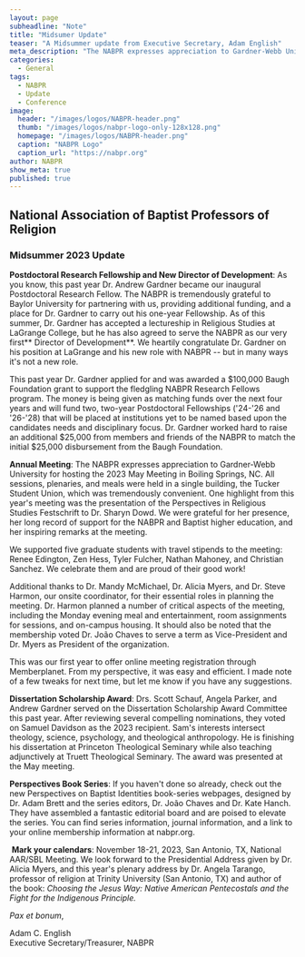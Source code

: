 ```yaml
---
layout: page
subheadline: "Note"
title: "Midsumer Update"
teaser: "A Midsummer update from Executive Secretary, Adam English"
meta_description: "The NABPR expresses appreciation to Gardner-Webb University for hosting the 2023 May Meeting in Boiling Springs, NC. All sessions, plenaries, and meals were held in a single building, the Tucker Student Union, which was tremendously convenient. One highlight from this year's meeting was the presentation of the Perspectives in Religious Studies Festschrift to Dr. Sharyn Dowd. We were grateful for her presence, her long record of support for the NABPR and Baptist higher education, and her inspiring remarks at the meeting."
categories:
  - General
tags:
  - NABPR
  - Update
  - Conference
image:
  header: "/images/logos/NABPR-header.png"
  thumb: "/images/logos/nabpr-logo-only-128x128.png"
  homepage: "/images/logos/NABPR-header.png"
  caption: "NABPR Logo"
  caption_url: "https://nabpr.org"
author: NABPR
show_meta: true
published: true
---
```

## National Association of Baptist Professors of Religion
### Midsummer 2023 Update

**Postdoctoral Research Fellowship and New Director of Development**: As you know, this past year Dr. Andrew Gardner became our inaugural Postdoctoral Research Fellow. The NABPR is tremendously grateful to Baylor University for partnering with us, providing additional funding, and a place for Dr. Gardner to carry out his one-year Fellowship. As of this summer, Dr. Gardner has accepted a lectureship in Religious Studies at LaGrange College, but he has also agreed to serve the NABPR as our very first** Director of Development**. We heartily congratulate Dr. Gardner on his position at LaGrange and his new role with NABPR -- but in many ways it's not a new role.

This past year Dr. Gardner applied for and was awarded a $100,000 Baugh Foundation grant to support the fledgling NABPR Research Fellows program. The money is being given as matching funds over the next four years and will fund two, two-year Postdoctoral Fellowships ('24-'26 and '26-'28) that will be placed at institutions yet to be named based upon the candidates needs and disciplinary focus. Dr. Gardner worked hard to raise an additional $25,000 from members and friends of the NABPR to match the initial $25,000 disbursement from the Baugh Foundation.

**Annual Meeting**: The NABPR expresses appreciation to Gardner-Webb University for hosting the 2023 May Meeting in Boiling Springs, NC. All sessions, plenaries, and meals were held in a single building, the Tucker Student Union, which was tremendously convenient. One highlight from this year's meeting was the presentation of the Perspectives in Religious Studies Festschrift to Dr. Sharyn Dowd. We were grateful for her presence, her long record of support for the NABPR and Baptist higher education, and her inspiring remarks at the meeting.

We supported five graduate students with travel stipends to the meeting: Renee Edington, Zen Hess, Tyler Fulcher, Nathan Mahoney, and Christian Sanchez. We celebrate them and are proud of their good work!

Additional thanks to Dr. Mandy McMichael, Dr. Alicia Myers, and Dr. Steve Harmon, our onsite coordinator, for their essential roles in planning the meeting. Dr. Harmon planned a number of critical aspects of the meeting, including the Monday evening meal and entertainment, room assignments for sessions, and on-campus housing. It should also be noted that the membership voted Dr. João Chaves to serve a term as Vice-President and Dr. Myers as President of the organization.

This was our first year to offer online meeting registration through Memberplanet. From my perspective, it was easy and efficient. I made note of a few tweaks for next time, but let me know if you have any suggestions.

**Dissertation Scholarship Award**: Drs. Scott Schauf, Angela Parker, and Andrew Gardner served on the Dissertation Scholarship Award Committee this past year. After reviewing several compelling nominations, they voted on Samuel Davidson as the 2023 recipient. Sam's interests intersect theology, science, psychology, and theological anthropology. He is finishing his dissertation at Princeton Theological Seminary while also teaching adjunctively at Truett Theological Seminary. The award was presented at the May meeting.

**Perspectives Book Series**: If you haven't done so already, check out the new Perspectives on Baptist Identities book-series webpages, designed by Dr. Adam Brett and the series editors, Dr. João Chaves and Dr. Kate Hanch. They have assembled a fantastic editorial board and are poised to elevate the series. You can find series information, journal information, and a link to your online membership information at nabpr.org.

 **Mark your calendars**: November 18-21, 2023, San Antonio, TX, National AAR/SBL Meeting. We look forward to the Presidential Address given by Dr. Alicia Myers, and this year's plenary address by Dr. Angela Tarango, professor of religion at Trinity University (San Antonio, TX) and author of the book: *Choosing the Jesus Way: Native American Pentecostals and the Fight for the Indigenous Principle.*

*Pax et bonum*,

Adam C. English\
Executive Secretary/Treasurer, NABPR